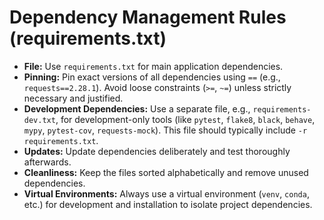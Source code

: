 # Dependency Management Rules (requirements.txt)

-   **File:** Use `requirements.txt` for main application dependencies.
-   **Pinning:** Pin exact versions of all dependencies using `==` (e.g., `requests==2.28.1`). Avoid loose constraints (`>=`, `~=`) unless strictly necessary and justified.
-   **Development Dependencies:** Use a separate file, e.g., `requirements-dev.txt`, for development-only tools (like `pytest`, `flake8`, `black`, `behave`, `mypy`, `pytest-cov`, `requests-mock`). This file should typically include `-r requirements.txt`.
-   **Updates:** Update dependencies deliberately and test thoroughly afterwards.
-   **Cleanliness:** Keep the files sorted alphabetically and remove unused dependencies.
-   **Virtual Environments:** Always use a virtual environment (`venv`, `conda`, etc.) for development and installation to isolate project dependencies. 